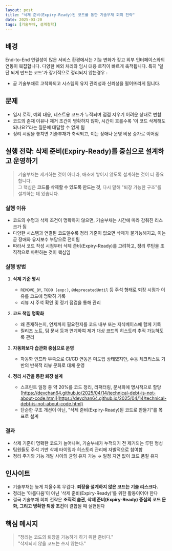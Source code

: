 ```yaml
---
layout: post
title: "삭제 준비(Expiry-Ready)된 코드를 통한 기술부채 회피 전략"
date: 2025-03-20
tags: [기술부채, 설계철학]
---
```


## 배경

End-to-End 연결성이 많은 서비스 환경에서는 기능 변화가 잦고 외부 인터페이스와의 연동이 복잡합니다.
다양한 예외 처리와 임시 대응 로직이 빠르게 축적됩니다.
특히 '일단 되게 만드는 코드'가 장기적으로 정리되지 않는경우 :

- 곧 기술부채로 고착화되고 시스템의 유지 관리성과 신뢰성을 떨어뜨리게 됩니다.

## 문제

- 임시 로직, 예외 대응, 테스트용 코드가 누적되며 점점 지우기 어려운 상태로 변함
- 코드의 존재 이유나 제거 조건이 명확하지 않아, 시간이 흐를수록 '이 코드 삭제해도 되나요?'라는 질문에 대답할 수 없게 됨
- 정리 시점을 놓치면 기술부채가 축적되고, 이는 장애나 운영 비용 증가로 이어짐

## 실행 전략: 삭제 준비(Expiry-Ready)를 중심으로 설계하고 운영하기

> 기술부채는 제거하는 것이 아니라, 애초에 쌓이지 않도록 설계하는 것이 더 중요합니다.  
> 그 핵심은 **코드를 삭제할 수 있도록 만드는 것**, 다시 말해 "퇴장 가능한 구조"를 설계하는 데 있습니다.

### 실행 이유

- 코드의 수명과 삭제 조건이 명확하지 않으면, 기술부채는 시간에 따라 감춰진 리스크가 됨
- 다양한 시스템과 연결된 코드일수록 정리 기준이 없으면 삭제가 불가능해지고, 이는 곧 장애와 유지보수 부담으로 전이됨
- 따라서 코드 작성 시점부터 삭제 준비(Expiry-Ready)를 고려하고, 정리 루틴을 조직적으로 마련하는 것이 핵심임

### 실행 방법

1. **삭제 기준 명시**

   - `REMOVE_BY`, `TODO (exp:)`, `@deprecatedUntil` 등 주석 형태로 퇴장 시점과 이유를 코드에 명확히 기록
   - 리뷰 시 주석 확인 및 정기 점검을 통해 관리

2. **코드 책임 명확화**

   - 왜 존재하는지, 언제까지 필요한지를 코드 내부 또는 지식베이스에 함께 기록
   - 릴리즈 노트, 팀 문서 등과 연계하여 제거 대상 코드의 히스토리 추적 가능하도록 관리

3. **자동화보다 습관화 중심으로 운영**

   - 자동화 인프라 부족으로 CI/CD 연동은 미도입 상태였지만, 수동 체크리스트 기반의 반복적 리뷰 문화로 대체 운영

4. **정리 시간을 통한 퇴장 설계**
   - 스프린트 일정 중 약 20%를 코드 정리, 리팩터링, 문서화에 명시적으로 할당
     [https://devchan64.github.io/2025/04/14/technical-debt-is-not-about-code.html](https://devchan64.github.io/2025/04/14/technical-debt-is-not-about-code.html)
   - 단순한 구조 개선이 아닌, "삭제 준비(Expiry-Ready)된 코드로 만들기"를 목표로 설계

### 결과

- 삭제 기준이 명확한 코드가 늘어나며, 기술부채가 누적되기 전 제거되는 루틴 형성
- 팀원들도 주석 기반 삭제 타이밍과 히스토리 관리에 자발적으로 참여함
- 정리 주기와 기능 개발 사이의 균형 유지 가능 → 일정 지연 없이 코드 품질 유지

## 인사이트

- 기술부채는 늦게 치울수록 무겁다. **퇴장을 설계하지 않은 코드는 기술 리스크다.**
- 정리는 '아름다움'이 아닌 '삭제 준비(Expiry-Ready)'를 위한 활동이어야 한다
- 결국 기술부채 회피 전략은 **조직적 습관, 삭제 준비(Expiry-Ready) 중심의 코드 문화, 그리고 명확한 퇴장 조건**이 결합될 때 실현된다

## 핵심 메시지

> "정리는 코드의 퇴장을 가능하게 하기 위한 준비다."  
> "삭제되지 않을 코드는 쓰지 않는다."
